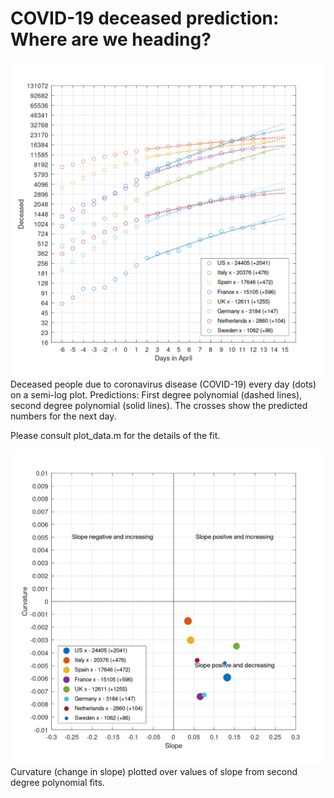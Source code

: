 # COVID-19 deceased prediction: Where are we heading?

![Image](prediction.png)
Deceased people due to coronavirus disease (COVID-19) every day (dots) on a semi-log plot.
Predictions: First degree polynomial (dashed lines), second degree polynomial (solid lines).
The crosses show the predicted numbers for the next day.

Please consult plot_data.m for the details of the fit.

![Image](classification.png)
Curvature (change in slope) plotted over values of slope from second degree polynomial fits.
